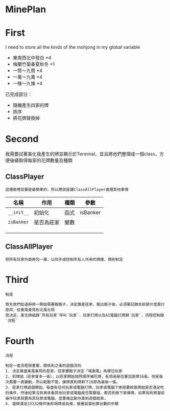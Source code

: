 # MinePlan

# First

I need to store all the kinds of the mohjong in my global variable

- 東南西北中發白 *4
- 梅蘭竹菊春夏秋冬 *1
- 一筒～九筒 *4
- 一萬～九萬 *4
- 一條～九條 *4

已完成部分：
- 隨機產生四家的牌
- 排序
- 將花牌替換掉

# Second

我需要試著美化我產生的牌並顯示於Terminal，並且將他們整理成一個class，方便後續取得每家的花牌數量及種類

## ClassPlayer
    這裡面應該要是最簡單的，所以應該是讓ClassAllPlayer處理其他事情

| 名稱 | 作用 | 種類 | 參數 |
|---|---|---|---|
| `__init__` | 初始化 | 函式 | isBanker |
|`isBanker`| 是否為莊家 | 變數 |  |
|||||
|||||
|||||


## ClassAllPlayer
    把所有玩家外面再包一層，以同步或控制所有人共用的牌庫、規則制定

# Third
    制度

    首先我們知道麻將一開始需要骰骰子，決定誰是莊家，骰出骰子後，必須要記錄目前是什麼風什麼局，從東風東局到北風北局
    我決定，產生牌組歸`所有玩家`呼叫`玩家`，玩家打牌以及AI電腦打牌歸`玩家`，流程控制歸`流程`

# Fourth
    流程

    制定一套流程很重要，關係到之後的遊戲流向
    1. 決定誰當東風東局的莊家，莊家擲骰子決定「場東風」為哪位玩家
    2. 抓牌組（莊家會多一張），以莊家開始按照順序補花牌，有想過是否要加底牌16張，但是每次都要一直變動，所以乾脆不管，摸牌直到牌剩下16即為最後一張。
    3. 莊家打牌遊戲開始，每當有任何玩家或電腦打牌，玩家或電腦下家就要檢查牌組是否滿足吃的條件，然後如果沒有再來看其他玩家或電腦是否需要碰，都否則換下家摸牌，如果有則將當前操作玩家設置為其玩家或電腦，並重複此動作直到遊戲結束。
    4. 當牌滿足33332條件後即胡牌或自摸，接著就會到算台數的步驟